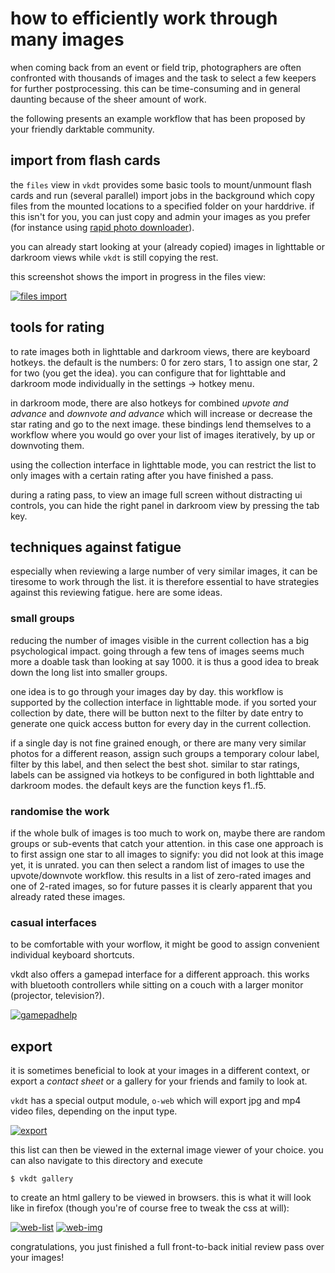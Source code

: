 # how to efficiently work through many images

when coming back from an event or field trip, photographers are often confronted
with thousands of images and the task to select a few keepers for further postprocessing.
this can be time-consuming and in general daunting because of the sheer amount of work.

the following presents an example workflow that has been proposed by your friendly
darktable community.

## import from flash cards

the `files` view in `vkdt` provides some basic tools to mount/unmount flash
cards and run (several parallel) import jobs in the background which copy files
from the mounted locations to a specified folder on your harddrive. if this
isn't for you, you can just copy and admin your images as you prefer (for
instance using [rapid photo downloader](https://damonlynch.net/rapid/)).

you can already start looking at your (already copied) images in lighttable or
darkroom views while `vkdt` is still copying the rest.

this screenshot shows the import in progress in the files view:

[![files import](files-import.jpg)](files-import.jpg)

## tools for rating

to rate images both in lighttable and darkroom views, there are keyboard
hotkeys. the default is the numbers: 0 for zero stars, 1 to assign one star, 2
for two (you get the idea). you can configure that for lighttable and darkroom
mode individually in the settings → hotkey menu.

in darkroom mode, there are also hotkeys for combined *upvote and advance* and
*downvote and advance* which will increase or decrease the star rating and go
to the next image. these bindings lend themselves to a workflow where you
would go over your list of images iteratively, by up or downvoting them.

using the collection interface in lighttable mode, you can restrict the list
to only images with a certain rating after you have finished a pass.

during a rating pass, to view an image full screen without distracting ui
controls, you can hide the right panel in darkroom view by pressing the tab
key.

## techniques against fatigue

especially when reviewing a large number of very similar images, it can be
tiresome to work through the list. it is therefore essential to have strategies
against this reviewing fatigue. here are some ideas.

### small groups
reducing the number of images visible in the current collection has a big
psychological impact. going through a few tens of images seems much more a
doable task than looking at say 1000. it is thus a good idea to break down
the long list into smaller groups.

one idea is to go through your images day by day. this workflow is supported
by the collection interface in lighttable mode. if you sorted your collection
by date, there will be button next to the filter by date entry to generate
one quick access button for every day in the current collection.

if a single day is not fine grained enough, or there are many very similar
photos for a different reason, assign such groups a temporary colour label,
filter by this label, and then select the best shot.
similar to star ratings, labels can be assigned via hotkeys to be configured
in both lighttable and darkroom modes. the default keys are the function keys f1..f5.

### randomise the work
if the whole bulk of images is too much to work on, maybe there are random
groups or sub-events that catch your attention. in this case one approach is to
first assign one star to all images to signify: you did not look at this image
yet, it is unrated. you can then select a random list of images to use the
upvote/downvote workflow. this results in a list of zero-rated images and one
of 2-rated images, so for future passes it is clearly apparent that you already
rated these images.

### casual interfaces
to be comfortable with your worflow, it might be good to assign convenient individual keyboard shortcuts.

vkdt also offers a gamepad interface for a different approach. this works with
bluetooth controllers while sitting on a couch with a larger monitor
(projector, television?).

[![gamepadhelp](gamepadhelp.jpg)](gamepadhelp.jpg)

## export
it is sometimes beneficial to look at your images in a different context, or 
export a *contact sheet* or a gallery for your friends and family to look at.

`vkdt` has a special output module, `o-web` which will export jpg and mp4 video
files, depending on the input type.

[![export](export.jpg)](export.jpg)

this list can then be viewed in the external image viewer of your choice. you
can also navigate to this directory and execute
```
$ vkdt gallery
```
to create an html gallery to be viewed in browsers. this is what it will look
like in firefox (though you're of course free to tweak the css at will):

[![web-list](web-list.jpg)](web-list.jpg)
[![web-img](web-img.jpg)](web-img.jpg)

congratulations, you just finished a full front-to-back initial review pass over your images!
